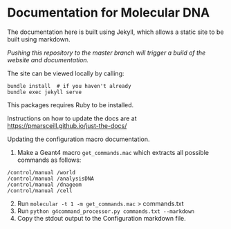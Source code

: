 # Documentation for Molecular DNA

The documentation here is built using Jekyll, which allows a static site to be built
using markdown.

*Pushing this repository to the master branch will trigger a build of the
website and documentation.*

The site can be viewed locally by calling:
```
bundle install  # if you haven't already
bundle exec jekyll serve
```

This packages requires Ruby to be installed.

Instructions on how to update the docs are at https://pmarsceill.github.io/just-the-docs/

Updating the configuration macro documentation.

1. Make a Geant4 macro `get_commands.mac` which extracts all possible commands as follows:
```
/control/manual /world
/control/manual /analysisDNA
/control/manual /dnageom
/control/manual /cell
```
2. Run `molecular -t 1 -m get_commands.mac` > commands.txt
3. Run `python g4command_processor.py commands.txt --markdown`
4. Copy the stdout output to the Configuration markdown file.

